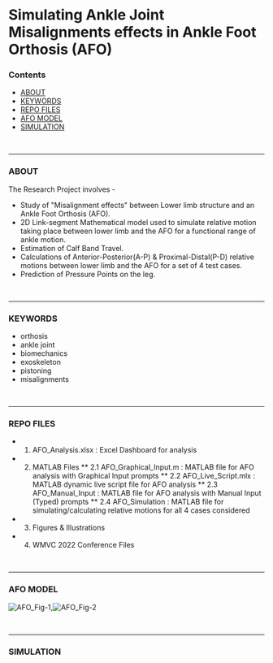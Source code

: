 # Simulating Ankle Joint Misalignments effects in Ankle Foot Orthosis (AFO)

### Contents
- [ABOUT](#about)
- [KEYWORDS](#keywords)
- [REPO FILES](#repo-files)
- [AFO MODEL](#afo-model)
- [SIMULATION](#simulation)

<br>
<hr>

### ABOUT
The Research Project involves -
- Study of "Misalignment effects" between Lower limb structure and an Ankle Foot Orthosis (AFO).
- 2D Link-segment Mathematical model used to simulate relative motion taking place between lower limb and the AFO for a functional range of ankle motion.
- Estimation of Calf Band Travel.
- Calculations of Anterior-Posterior(A-P) & Proximal-Distal(P-D) relative motions between lower limb and the AFO for a set of 4 test cases.
- Prediction of Pressure Points on the leg.

<br>
<hr>

### KEYWORDS
- orthosis
- ankle joint
- biomechanics
- exoskeleton
- pistoning
- misalignments

<br>
<hr>

### REPO FILES
  * 1. AFO_Analysis.xlsx : Excel Dashboard for analysis
  * 2. MATLAB Files
    ** 2.1 AFO_Graphical_Input.m : MATLAB file for AFO analysis with Graphical Input prompts
    ** 2.2 AFO_Live_Script.mlx : MATLAB dynamic live script file for AFO analysis
    ** 2.3 AFO_Manual_Input : MATLAB file for AFO analysis with Manual Input (Typed) prompts
    ** 2.4 AFO_Simulation : MATLAB file for simulating/calculating relative motions for all 4 cases considered
  * 3. Figures & Illustrations
  * 4. WMVC 2022 Conference Files

<br>
<hr>

### AFO MODEL

![AFO_Fig-1](https://user-images.githubusercontent.com/68963724/139061305-212b83ea-5bea-44cd-a300-03694d48ab28.png),![AFO_Fig-2](https://user-images.githubusercontent.com/68963724/139061314-103af7e8-727f-40f7-8a0a-109b05d85ad8.png)

<br>
<hr>

### SIMULATION



